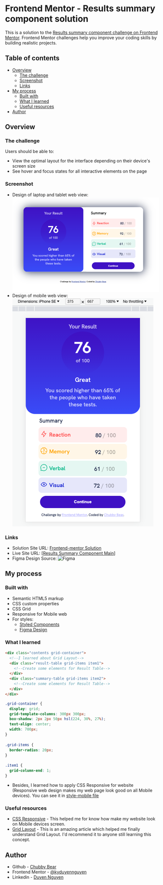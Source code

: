 # Frontend Mentor - Results summary component solution

This is a solution to the [Results summary component challenge on Frontend Mentor](https://www.frontendmentor.io/challenges/results-summary-component-CE_K6s0maV). Frontend Mentor challenges help you improve your coding skills by building realistic projects.

## Table of contents

- [Overview](#overview)
  - [The challenge](#the-challenge)
  - [Screenshot](#screenshot)
  - [Links](#links)
- [My process](#my-process)
  - [Built with](#built-with)
  - [What I learned](#what-i-learned)
  - [Useful resources](#useful-resources)
- [Author](#author)

## Overview

### The challenge

Users should be able to:

- View the optimal layout for the interface depending on their device's screen size
- See hover and focus states for all interactive elements on the page

### Screenshot

- Design of laptop and tablet web view: ![Web-Design](./design/Screenshot_webdesign.png)
- Design of mobile web view: ![Mobile-Design](./design/Screenshot_mobiledesign.png)

### Links

- Solution Site URL: [Frontend-mentor Solution](https://www.frontendmentor.io/solutions/results-summary-component-rQrK058eRz)
- Live Site URL: [[Results Summary Component Main](https://kyduyennguyen.github.io/frontendmentor/results-summary-component-main/index.html)]
- Figma Design Source: ![Figma](./Figma/)

## My process

### Built with

- Semantic HTML5 markup
- CSS custom properties
- CSS Grid
- Responsive for Mobile web
- For styles:
  - [Styled Components](./style-guide.md)
  - [Figma Design](./Figma/Layout%20for%20Mobile%20and%20Laptop%20Web%20pages.pdf)

### What I learned

```html
<div class="contents grid-container">
  <!--I learned about Grid Layout-->
  <div class="result-table grid-items item1">
    <!--Create some elements for Result Table-->
  </div>
  <div class="summary-table grid-items item2">
    <!--Create some elements for Result Table-->
  </div>
</div>
```

```css
.grid-container {
  display: grid;
  grid-template-columns: 300px 300px;
  box-shadow: 2px 2px 50px hsl(224, 30%, 27%);
  text-align: center;
  width: 700px;
}

.grid-items {
  border-radius: 20px;
}

.item1 {
  grid-column-end: 1;
}
```

- Besides, I learned how to apply CSS Responsive for website (Responsive web design makes my web page look good on all Mobile devices). You can see it in [style-mobile file](./css/style-mobile.css)

### Useful resources

- [CSS Responsive](https://www.w3schools.com/css/css_rwd_intro.asp) - This helped me for know how make my website look on Mobile devices screen.
- [Grid Layout](https://www.w3schools.com/css/css_grid.asp) - This is an amazing article which helped me finally understand Grid Layout. I'd recommend it to anyone still learning this concept.

## Author

- Github - [Chubby Bear](https://github.com/kyduyennguyen)
- Frontend Mentor - [@kyduyennguyen](https://www.frontendmentor.io/profile/kyduyennguyen)
- Linkedin - [Duyen Nguyen](https://www.linkedin.com/in/duyen-nguyen-5b6782146/)
